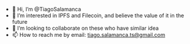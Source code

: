 - 👋 Hi, I’m @TiagoSalamanca
- 👀 I’m interested in IPFS and Filecoin, and believe the value of it in the future
- 💞️ I’m looking to collaborate on these who have similar idea
- 📫 How to reach me by email: tiago.salamanca.ts@gmail.com

<!---
TiagoSalamanca/TiagoSalamanca is a ✨ special ✨ repository because its `README.md` (this file) appears on your GitHub profile.
You can click the Preview link to take a look at your changes.
--->
